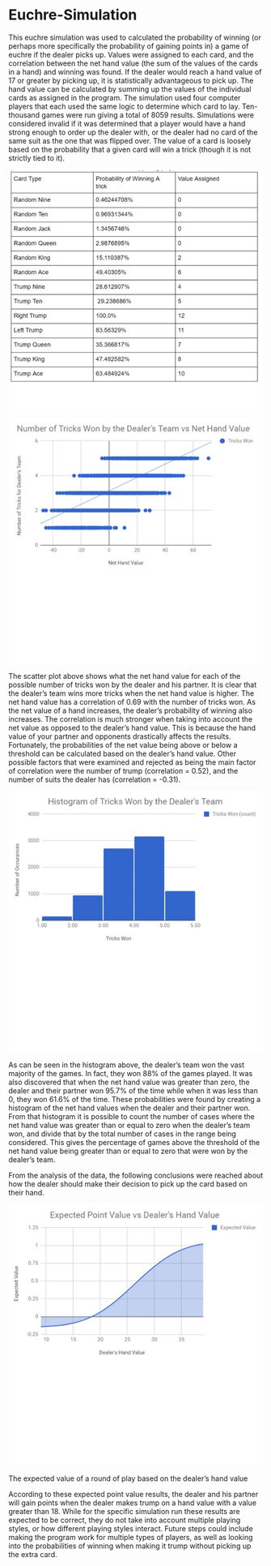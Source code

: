 # Euchre-Simulation

This euchre simulation was used to calculated the probability of winning (or perhaps more specifically the probability of gaining points in) a game of euchre if the dealer picks up. Values were assigned to each card, and the correlation between the net hand value (the sum of the values of the cards in a hand) and winning was found. If the dealer would reach a hand value of 17 or greater by picking up, it is statistically advantageous to pick up. The hand value can be calculated by summing up the values of the individual cards as assigned in the program. 
The simulation used four computer players that each used the same logic to determine which card to lay. Ten-thousand games were run giving a total of 8059 results. Simulations were considered invalid if it was determined that a player would have a hand strong enough to order up the dealer with, or the dealer had no card of the same suit as the one that was flipped over. 
The value of a card is loosely based on the probability that a given card will win a trick (though it is not strictly tied to it).

![Alt text](Images/statistics.jpg?raw=true "Statistics")
![Alt text](Images/tricksHandValue.jpg?raw=true "Hand Value")

The scatter plot above shows what the net hand value for each of the possible number of tricks won by the dealer and his partner. It is clear that the dealer’s team wins more tricks when the net hand value is higher. The net hand value has a correlation of 0.69 with the number of tricks won. As the net value of a hand increases, the dealer’s probability of winning also increases. The correlation is much stronger when taking into account the net value as opposed to the dealer’s hand value. This is because the hand value of your partner and opponents drastically affects the results. Fortunately, the probabilities of the net value being above or below a threshold can be calculated based on the dealer’s hand value. Other possible factors that were examined and rejected as being the main factor of correlation were the number of trump (correlation = 0.52), and the number of suits the dealer has (correlation = -0.31).

![Alt text](Images/histogramTricksWon.jpg?raw=true "Histogram")

As can be seen in the histogram above, the dealer’s team won the vast majority of the games. In fact, they won 88% of the games played. It was also discovered that when the net hand value was greater than zero, the dealer and their partner won 95.7% of the time while when it was less than 0, they won 61.6% of the time. These probabilities were found by creating a histogram of the net hand values when the dealer and their partner won. From that histogram it is possible to count the number of cases where the net hand value was greater than or equal to zero when the dealer’s team won, and divide that by the total number of cases in the range being considered. This gives the percentage of games above the threshold of the net hand value being greater than or equal to zero that were won by the dealer’s team. 

From the analysis of the data, the following conclusions were reached about how the dealer should make their decision to pick up the card based on their hand.

![Alt text](Images/expectedValue.jpg?raw=true "Dealer")

The expected value of a round of play based on the dealer’s hand value

According to these expected point value results, the dealer and his partner will gain points when the dealer makes trump on a hand value with a value greater than 18.
While for the specific simulation run these results are expected to be correct, they do not take into account multiple playing styles, or how different playing styles interact. Future steps could include making the program work for multiple types of players, as well as looking into the probabilities of winning when making it trump without picking up the extra card. 

